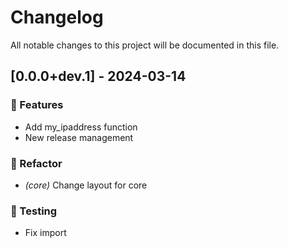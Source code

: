 # Changelog

All notable changes to this project will be documented in this file.

## [0.0.0+dev.1] - 2024-03-14

### 🚀 Features

- Add my_ipaddress function
- New release management

### 🚜 Refactor

- *(core)* Change layout for core

### 🧪 Testing

- Fix import

<!-- generated by git-cliff -->
